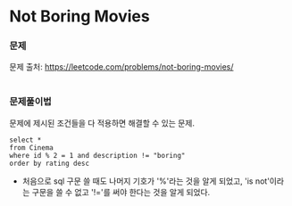 # Not Boring Movies

### 문제
문제 출처: https://leetcode.com/problems/not-boring-movies/
<br></br>

### 문제풀이법
문제에 제시된 조건들을 다 적용하면 해결할 수 있는 문제.
```mysql
select *
from Cinema
where id % 2 = 1 and description != "boring"
order by rating desc
```
* 처음으로 sql 구문 쓸 때도 나머지 기호가 '%'라는 것을 알게 되었고, 'is not'이라는 구문을 쓸 수 없고 '!='를 써야 한다는 것을 알게 되었다.